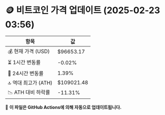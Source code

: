 # 🪙 비트코인 가격 업데이트 (2025-02-23 03:56)

| 항목                | 값 |
|--------------------|----------------|
| 💰 현재 가격 (USD) | $96653.17 |
| ⏳ 1시간 변동률    | -0.02% |
| 📆 24시간 변동률   | 1.39% |
| 🔝 역대 최고가 (ATH) | $109021.48 |
| 📉 ATH 대비 하락률 | -11.31% |

🔄 **이 파일은 GitHub Actions에 의해 자동으로 업데이트됩니다.**
